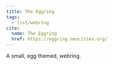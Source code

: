 ```yaml
---
title: The Eggring
tags:
  - list/webring
cite:
  name: The Eggring
  href: https://eggring.neocities.org/
---
```


A small, egg themed, webring.
